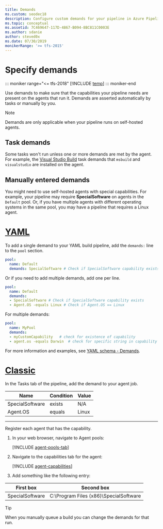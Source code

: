 ```yaml
---
title: Demands
ms.custom: seodec18
description: Configure custom demands for your pipeline in Azure Pipelines, Azure DevOps Server, or Team Foundation Server.
ms.topic: conceptual
ms.assetid: 7C469647-117D-4867-B094-8BC811C0003E
ms.author: sdanie
author: steved0x
ms.date: 07/30/2019
monikerRange: '>= tfs-2015'
---
```


# Specify demands

::: moniker range="<= tfs-2018"
[!INCLUDE [temp](../includes/concept-rename-note.md)]
::: moniker-end

Use demands to make sure that the capabilities your pipeline needs are present on the agents that run it. Demands are asserted automatically by tasks or manually by you.

> [!NOTE]
> Demands are only applicable when your pipeline runs on self-hosted agents.

## Task demands

Some tasks won't run unless one or more demands are met by the agent. For example, the [Visual Studio Build](../tasks/build/visual-studio-build.md) task demands that ```msbuild``` and ```visualstudio``` are installed on the agent.

## Manually entered demands

You might need to use self-hosted agents with special capabilities. For example, your pipeline may require **SpecialSoftware** on agents in the `Default` pool. Or, if you have multiple agents with different operating systems in the same pool, you may have a pipeline that requires a Linux agent.

# [YAML](#tab/yaml)
To add a single demand to your YAML build pipeline, add the `demands:` line to the `pool` section.
```yaml
pool:
  name: Default
  demands: SpecialSoftware # Check if SpecialSoftware capability exists
```

Or if you need to add multiple demands, add one per line.
```yaml
pool:
  name: Default
  demands:
  - SpecialSoftware # Check if SpecialSoftware capability exists
  - Agent.OS -equals Linux # Check if Agent.OS == Linux
```

For multiple demands:

```yaml
pool:
  name: MyPool
  demands:
  - myCustomCapability   # check for existence of capability
  - agent.os -equals Darwin  # check for specific string in capability
```

For more information and examples, see [YAML schema - Demands](../yaml-schema.md#demands).

# [Classic](#tab/classic)

In the Tasks tab of the pipeline, add the demand to your agent job.

| Name | Condition | Value |
|---|---|---|
| SpecialSoftware | exists | N/A |
| Agent.OS | equals | Linux |

---

Register each agent that has the capability.

1. In your web browser, navigate to Agent pools:

   [!INCLUDE [agent-pools-tab](../agents/includes/agent-pools-tab.md)]

1. Navigate to the capabilities tab for the agent:
 
   [!INCLUDE [agent-capabilities](../agents/includes/agent-capabilities-tab.md)]

1. Add something like the following entry:

| First box | Second box |
|---|---|
| SpecialSoftware | C:\Program Files (x86)\SpecialSoftware |

> [!TIP]
> When you manually queue a build you can change the demands for that run.
